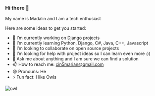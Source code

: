 ### Hi there 👋 
My name is Madalin and I am a tech enthusiast


<!-- **TheHawk3r/TheHawk3r** is a ✨ _special_ ✨ repository because its `README.md` (this file) appears on your GitHub profile. -->

Here are some ideas to get you started:

- 🔭 I’m currently working on Django projects
- 🌱 I’m currently learning Python, Django, C#, Java, C++, Javascript
- 👯 I’m looking to collaborate on open source projects
- 🤔 I’m looking for help with project ideas so I can learn even more :))
- 💬 Ask me about anything and I am sure we can find a solution
- 📫 How to reach me: cin5marian@gmail.com
- 😄 Pronouns: He
- ⚡ Fun fact: I like Owls

![owl](https://user-images.githubusercontent.com/75886041/119549440-e2f3a480-bd9f-11eb-8df1-71b6f9d7e561.jpg)

